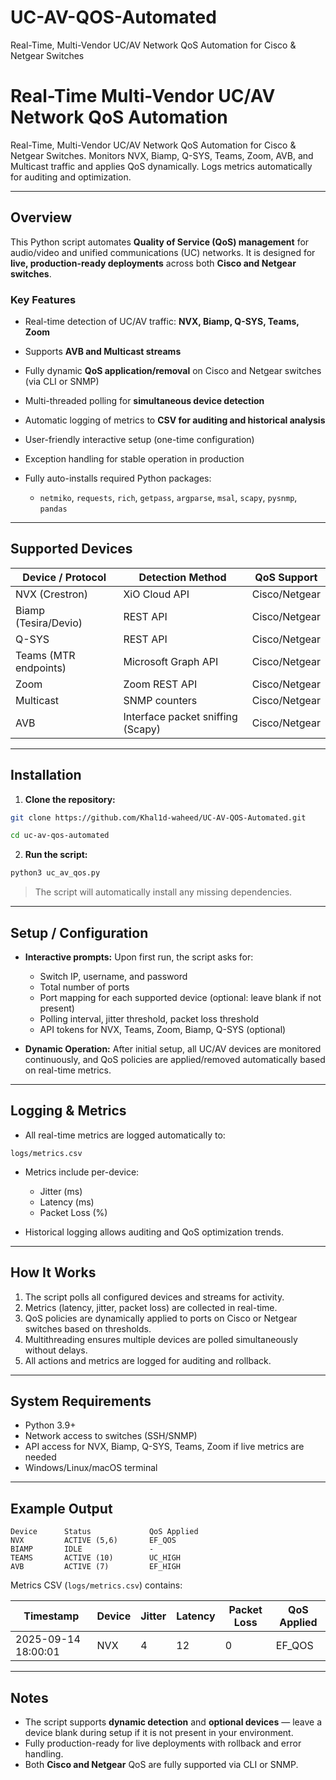 # UC-AV-QOS-Automated
Real-Time, Multi-Vendor UC/AV Network QoS Automation for Cisco & Netgear Switches



# Real-Time Multi-Vendor UC/AV Network QoS Automation

Real-Time, Multi-Vendor UC/AV Network QoS Automation for Cisco & Netgear Switches. Monitors NVX, Biamp, Q-SYS, Teams, Zoom, AVB, and Multicast traffic and applies QoS dynamically. Logs metrics automatically for auditing and optimization.

---

## Overview

This Python script automates **Quality of Service (QoS) management** for audio/video and unified communications (UC) networks. It is designed for **live, production-ready deployments** across both **Cisco and Netgear switches**.

### Key Features

* Real-time detection of UC/AV traffic: **NVX, Biamp, Q-SYS, Teams, Zoom**
* Supports **AVB and Multicast streams**
* Fully dynamic **QoS application/removal** on Cisco and Netgear switches (via CLI or SNMP)
* Multi-threaded polling for **simultaneous device detection**
* Automatic logging of metrics to **CSV for auditing and historical analysis**
* User-friendly interactive setup (one-time configuration)
* Exception handling for stable operation in production
* Fully auto-installs required Python packages:

  * `netmiko`, `requests`, `rich`, `getpass`, `argparse`, `msal`, `scapy`, `pysnmp`, `pandas`

---

## Supported Devices

| Device / Protocol     | Detection Method                  | QoS Support       |
| --------------------- | --------------------------------- | ----------------- |
| NVX (Crestron)        | XiO Cloud API                     | Cisco/Netgear     |
| Biamp (Tesira/Devio)  | REST API                          | Cisco/Netgear     |
| Q-SYS                 | REST API                          | Cisco/Netgear     |
| Teams (MTR endpoints) | Microsoft Graph API               | Cisco/Netgear     |
| Zoom                  | Zoom REST API                     | Cisco/Netgear     |
| Multicast             | SNMP counters                     | Cisco/Netgear     |
| AVB                   | Interface packet sniffing (Scapy) | Cisco/Netgear     |

---

## Installation

1. **Clone the repository:**

```bash
git clone https://github.com/Khal1d-waheed/UC-AV-QOS-Automated.git

cd uc-av-qos-automated
```

2. **Run the script:**

```bash
python3 uc_av_qos.py
```

> The script will automatically install any missing dependencies.

---

## Setup / Configuration

* **Interactive prompts:** Upon first run, the script asks for:

  * Switch IP, username, and password
  * Total number of ports
  * Port mapping for each supported device (optional: leave blank if not present)
  * Polling interval, jitter threshold, packet loss threshold
  * API tokens for NVX, Teams, Zoom, Biamp, Q-SYS (optional)

* **Dynamic Operation:** After initial setup, all UC/AV devices are monitored continuously, and QoS policies are applied/removed automatically based on real-time metrics.

---

## Logging & Metrics

* All real-time metrics are logged automatically to:

```
logs/metrics.csv
```

* Metrics include per-device:

  * Jitter (ms)
  * Latency (ms)
  * Packet Loss (%)
* Historical logging allows auditing and QoS optimization trends.

---

## How It Works

1. The script polls all configured devices and streams for activity.
2. Metrics (latency, jitter, packet loss) are collected in real-time.
3. QoS policies are dynamically applied to ports on Cisco or Netgear switches based on thresholds.
4. Multithreading ensures multiple devices are polled simultaneously without delays.
5. All actions and metrics are logged for auditing and rollback.

---

## System Requirements

* Python 3.9+
* Network access to switches (SSH/SNMP)
* API access for NVX, Biamp, Q-SYS, Teams, Zoom if live metrics are needed
* Windows/Linux/macOS terminal

---

## Example Output

```
Device      Status             QoS Applied
NVX         ACTIVE (5,6)       EF_QOS
BIAMP       IDLE               -
TEAMS       ACTIVE (10)        UC_HIGH
AVB         ACTIVE (7)         EF_HIGH
```

Metrics CSV (`logs/metrics.csv`) contains:

| Timestamp           | Device | Jitter | Latency | Packet Loss | QoS Applied |
| ------------------- | ------ | ------ | ------- | ----------- | ----------- |
| 2025-09-14 18:00:01 | NVX    | 4      | 12      | 0           | EF\_QOS     |

---

## Notes

* The script supports **dynamic detection** and **optional devices** — leave a device blank during setup if it is not present in your environment.
* Fully production-ready for live deployments with rollback and error handling.
* Both **Cisco and Netgear** QoS are fully supported via CLI or SNMP.

